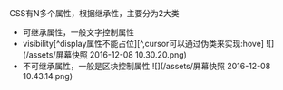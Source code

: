 CSS有N多个属性，根据继承性，主要分为2大类
- 可继承属性，一般文字控制属性
 - visibility[^display属性不能占位][^,cursor可以通过伪类来实现:hove]
![](/assets/屏幕快照 2016-12-08 10.30.20.png)
- 不可继承属性，一般是区块控制属性
![](/assets/屏幕快照 2016-12-08 10.43.14.png)

